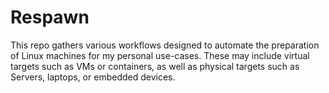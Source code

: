 # Respawn

This repo gathers various workflows designed to automate the preparation of Linux machines for my personal use-cases.
These may include virtual targets such as VMs or containers,
as well as physical targets such as Servers, laptops, or embedded devices.
